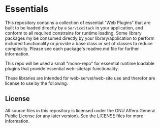 # Essentials

This repository contains a collection of essential "Web Plugins" that are built to be loaded directly by a `ServiceStack` in your application, and conform to all required constrains for runtime loading. Some library packages my be consumed directly by your library/application to perform included functionality or provide a base class or set of classes to reduce complexity. Please see each package's readme.md file for further information.

This repo will be used a small "mono-repo" for essential runtime loadable plugins that provide essential web-site/api functionality.

These libraries are intended for web-server/web-site use and therefor are license to use by the following:

## License
All source files in this repository is licensed under the GNU Affero General Public License (or any later version).
See the LICENSE files for more information.